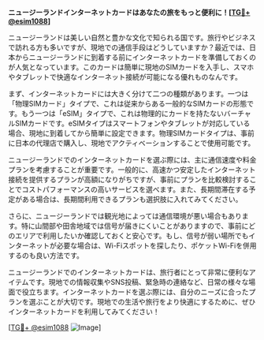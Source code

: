 **ニュージーランドインターネットカードはあなたの旅をもっと便利に！[[TG💪+ @esim1088](https://t.me/s/esim1088)]**

ニュージーランドは美しい自然と豊かな文化で知られる国です。旅行やビジネスで訪れる方も多いですが、現地での通信手段はどうしていますか？最近では、日本からニュージーランドに到着する前にインターネットカードを準備しておくのが人気となっています。このカードは簡単に現地のSIMカードを入手し、スマホやタブレットで快適なインターネット接続が可能になる優れものなんです。

まず、インターネットカードには大きく分けて二つの種類があります。一つは「物理SIMカード」タイプで、これは従来からある一般的なSIMカードの形態です。もう一つは「eSIM」タイプで、これは物理的にカードを持たないバーチャルSIMカードです。eSIMタイプはスマートフォンやタブレットが対応している場合、現地に到着してから簡単に設定できます。物理SIMカードタイプは、事前に日本の代理店で購入し、現地でアクティベーションすることで使用可能です。

ニュージーランドでのインターネットカードを選ぶ際には、主に通信速度や料金プランを考慮することが重要です。一般的に、高速かつ安定したインターネット接続を提供するプランが高額になりがちですが、事前にプランを比較検討することでコストパフォーマンスの高いサービスを選べます。また、長期間滞在する予定がある場合は、長期間利用できるプランも選択肢に入れてみてください。

さらに、ニュージーランドでは観光地によっては通信環境が悪い場合もあります。特に山間部や田舎地域では信号が届きにくいことがありますので、事前にどのエリアで利用したいか確認しておくと安心です。もし、信号が弱い場所でもインターネットが必要な場合は、Wi-Fiスポットを探したり、ポケットWi-Fiを併用するのも良い方法です。

ニュージーランドでのインターネットカードは、旅行者にとって非常に便利なアイテムです。現地での情報収集やSNS投稿、緊急時の連絡など、日常の様々な場面で役立ちます。インターネットカードを選ぶ際には、自分のニーズに合ったプランを選ぶことが大切です。現地での生活や旅行をより快適にするために、ぜひインターネットカードを利用してみてください！

[[TG💪+ @esim1088](https://t.me/s/esim1088) ![Image](https://i.postimg.cc/Y0z9fWf4/image.png)]